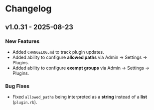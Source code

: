 # Changelog

## v1.0.31 - 2025-08-23
### New Features
- Added `CHANGELOG.md` to track plugin updates.
- Added ability to configure **allowed paths** via Admin → Settings → Plugins.
- Added ability to configure **exempt groups** via Admin → Settings → Plugins.

### Bug Fixes
- Fixed `allowed_paths` being interpreted as a **string** instead of a **list** (`plugin.rb`).
